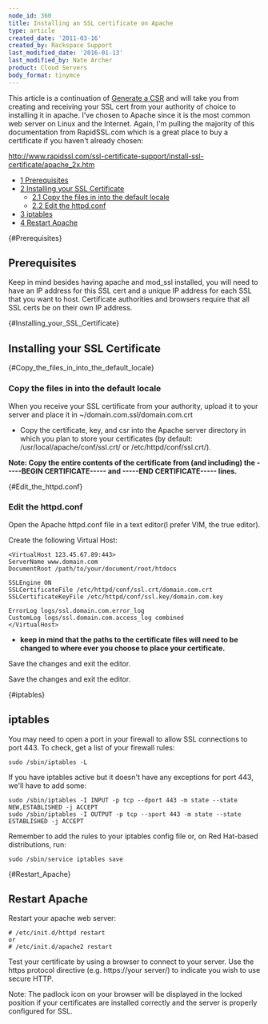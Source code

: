 ```yaml
---
node_id: 360
title: Installing an SSL certificate on Apache
type: article
created_date: '2011-03-16'
created_by: Rackspace Support
last_modified_date: '2016-01-13'
last_modified_by: Nate Archer
product: Cloud Servers
body_format: tinymce
---
```


This article is a continuation of [Generate a
CSR](/howto/generate-a-csr-with-openssl "Generate a CSR") and
will take you from creating and receiving your SSL cert from your
authority of choice to installing it in apache. I've chosen to Apache
since it is the most common web server on Linux and the Internet. Again,
I'm pulling the majority of this documentation from RapidSSL.com which
is a great place to buy a certificate if you haven't already chosen:

<http://www.rapidssl.com/ssl-certificate-support/install-ssl-certificate/apache_2x.htm>

-   [<span class="tocnumber">1</span> <span
    class="toctext">Prerequisites</span>](#Prerequisites)
-   [<span class="tocnumber">2</span> <span class="toctext">Installing
    your SSL Certificate</span>](#Installing_your_SSL_Certificate)
    -   [<span class="tocnumber">2.1</span> <span class="toctext">Copy
        the files in into the default
        locale</span>](#Copy_the_files_in_into_the_default_locale)
    -   [<span class="tocnumber">2.2</span> <span class="toctext">Edit
        the httpd.conf</span>](#Edit_the_httpd.conf)
-   [<span class="tocnumber">3</span> <span
    class="toctext">iptables</span>](#iptables)
-   [<span class="tocnumber">4</span> <span class="toctext">Restart
    Apache</span>](#Restart_Apache)

[](){#Prerequisites}

<span class="mw-headline">Prerequisites</span>
----------------------------------------------

Keep in mind besides having apache and mod\_ssl installed, you will need
to have an IP address for this SSL cert and a unique IP address for each
SSL that you want to host. Certificate authorities and browsers require
that all SSL certs be on their own IP address.

[](){#Installing_your_SSL_Certificate}

<span class="mw-headline">Installing your SSL Certificate</span>
----------------------------------------------------------------

[](){#Copy_the_files_in_into_the_default_locale}

### <span class="mw-headline">Copy the files in into the default locale</span>

When you receive your SSL certificate from your authority, upload it to
your server and place it in \~/domain.com.ssl/domain.com.crt

-   Copy the certificate, key, and csr into the Apache server directory
    in which you plan to store your certificates (by default:
    /usr/local/apache/conf/ssl.crt/ or /etc/httpd/conf/ssl.crt/).

**Note: Copy the entire contents of the certificate from (and including)
the -----BEGIN CERTIFICATE----- and -----END CERTIFICATE----- lines.**

[](){#Edit_the_httpd.conf}

### <span class="mw-headline">Edit the httpd.conf</span>

Open the Apache httpd.conf file in a text editor(I prefer VIM, the true
editor).

Create the following Virtual Host:

    <VirtualHost 123.45.67.89:443>
    ServerName www.domain.com
    DocumentRoot /path/to/your/document/root/htdocs

    SSLEngine ON
    SSLCertificateFile /etc/httpd/conf/ssl.crt/domain.com.crt
    SSLCertificateKeyFile /etc/httpd/conf/ssl.key/domain.com.key

    ErrorLog logs/ssl.domain.com.error_log
    CustomLog logs/ssl.domain.com.access_log combined
    </VirtualHost>

-   **keep in mind that the paths to the certificate files will need to
    be changed to where ever you choose to place your certificate.**

Save the changes and exit the editor.

Save the changes and exit the editor.

[](){#iptables}

<span class="mw-headline">iptables</span>
-----------------------------------------

You may need to open a port in your firewall to allow SSL connections to
port 443.  To check, get a list of your firewall rules:

    sudo /sbin/iptables -L

If you have iptables active but it doesn't have any exceptions for port
443, we'll have to add some:

    sudo /sbin/iptables -I INPUT -p tcp --dport 443 -m state --state NEW,ESTABLISHED -j ACCEPT
    sudo /sbin/iptables -I OUTPUT -p tcp --sport 443 -m state --state ESTABLISHED -j ACCEPT

Remember to add the rules to your iptables config file or, on Red
Hat-based distributions, run:

    sudo /sbin/service iptables save

[](){#Restart_Apache}

<span class="mw-headline">Restart Apache</span>
-----------------------------------------------

Restart your apache web server:

    # /etc/init.d/httpd restart
    or
    # /etc/init.d/apache2 restart

Test your certificate by using a browser to connect to your server. Use
the https protocol directive (e.g. https://your server/) to indicate you
wish to use secure HTTP.

Note: The padlock icon on your browser will be displayed in the locked
position if your certificates are installed correctly and the server is
properly configured for SSL.

